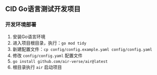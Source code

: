 ## CID Go语言测试开发项目

### 开发环境部署
1. 安装Go语言环境
2. 进入项目根目录，执行：`go mod tidy`
3. 新建配置文件：`cp config/config.example.yaml config/config.yaml`
4. 修改 `config/config.yaml` 配置文件
5. `go install github.com/air-verse/air@latest`
6. 根目录执行 `air` 启动项目